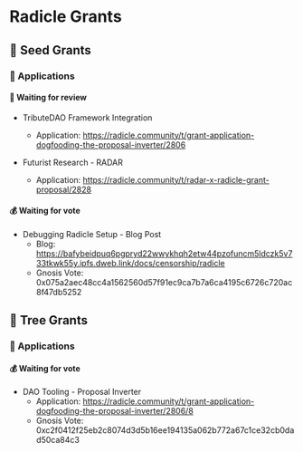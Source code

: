 # Radicle Grants

## 🌱 Seed Grants 

### 📝 Applications 

#### 🧐 Waiting for review
* TributeDAO Framework Integration
  * Application: https://radicle.community/t/grant-application-dogfooding-the-proposal-inverter/2806

* Futurist Research - RADAR 
  * Application: https://radicle.community/t/radar-x-radicle-grant-proposal/2828

#### 💰 Waiting for vote
* Debugging Radicle Setup - Blog Post
  * Blog: https://bafybeidpuq6pgpryd22wwykhqh2etw44pzofuncm5ldczk5v733tkwk55y.ipfs.dweb.link/docs/censorship/radicle
  * Gnosis Vote: 0x075a2aec48cc4a1562560d57f91ec9ca7b7a6ca4195c6726c720ac8f47db5252

## 🌲 Tree Grants

### 📝 Applications 

#### 💰 Waiting for vote
* DAO Tooling - Proposal Inverter 
  * Application: https://radicle.community/t/grant-application-dogfooding-the-proposal-inverter/2806/8
  * Gnosis Vote: 0xc2f0412f25eb2c8074d3d5b16ee194135a062b772a67c1ce32cb0dad50ca84c3

